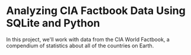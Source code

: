 # Analyzing CIA Factbook Data Using SQLite and Python

In this project, we'll work with data from the CIA World Factbook, a compendium of statistics about all of the countries on Earth.